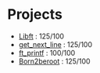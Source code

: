 # Projects

- [Libft](https://github.com/titouanck/42-Libft) : 125/100
- [get_next_line](https://github.com/titouanck/42-get_next_line) : 125/100
- [ft_printf](https://github.com/titouanck/42-ft_printf) : 100/100
- [Born2beroot](https://github.com/titouanck/42-Born2beroot) : 125/100
